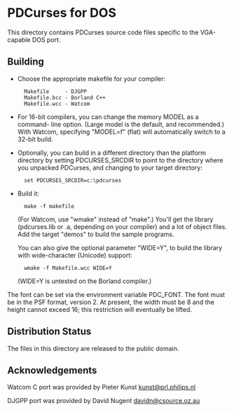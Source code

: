 PDCurses for DOS
================

This directory contains PDCurses source code files specific to the
VGA-capable DOS port.


Building
--------

- Choose the appropriate makefile for your compiler:

        Makefile     - DJGPP
        Makefile.bcc - Borland C++
        Makefile.wcc - Watcom

- For 16-bit compilers, you can change the memory MODEL as a command-
  line option. (Large model is the default, and recommended.) With
  Watcom, specifying "MODEL=f" (flat) will automatically switch to a
  32-bit build.

- Optionally, you can build in a different directory than the platform
  directory by setting PDCURSES_SRCDIR to point to the directory where
  you unpacked PDCurses, and changing to your target directory:

        set PDCURSES_SRCDIR=c:\pdcurses

- Build it:

        make -f makefile

  (For Watcom, use "wmake" instead of "make".) You'll get the library
  (pdcurses.lib or .a, depending on your compiler) and a lot of object
  files. Add the target "demos" to build the sample programs.

  You can also give the optional parameter "WIDE=Y", to build the
  library with wide-character (Unicode) support:

        wmake -f Makefile.wcc WIDE=Y

  (WIDE=Y is untested on the Borland compiler.)

The font can be set via the environment variable PDC_FONT. The font must
be in the PSF format, version 2. At present, the width must be 8 and the
height cannot exceed 16; this restriction will eventually be lifted.


Distribution Status
-------------------

The files in this directory are released to the public domain.


Acknowledgements
----------------

Watcom C port was provided by Pieter Kunst <kunst@prl.philips.nl>

DJGPP port was provided by David Nugent <davidn@csource.oz.au>
